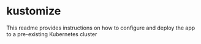 # kustomize

This readme provides instructions on how to configure and deploy the app to a pre-existing Kubernetes cluster